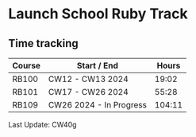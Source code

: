 # Launch School Ruby Track
## Time tracking

| Course    | Start / End             |   Hours       |
| ----------|-------------------|---------------|
| RB100     | CW12 - CW13 2024  |   19:02       |
| RB101     | CW17 - CW26 2024  |   55:28       |
| RB109     | CW26 2024 - In Progress        |   104:11    |

Last Update: CW40g


